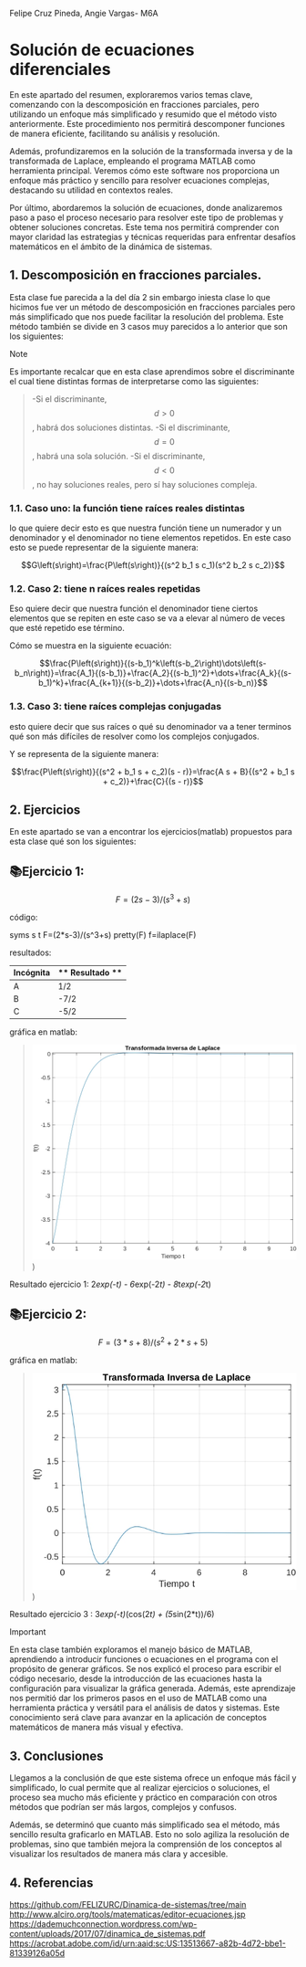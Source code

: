 Felipe Cruz Pineda, Angie Vargas- M6A
# Solución de ecuaciones diferenciales 
En este apartado del resumen, exploraremos varios temas clave, comenzando con la descomposición en fracciones parciales, pero utilizando un enfoque más simplificado y resumido que el método visto anteriormente. Este procedimiento nos permitirá descomponer funciones de manera eficiente, facilitando su análisis y resolución.

Además, profundizaremos en la solución de la transformada inversa y de la transformada de Laplace, empleando el programa MATLAB como herramienta principal. Veremos cómo este software nos proporciona un enfoque más práctico y sencillo para resolver ecuaciones complejas, destacando su utilidad en contextos reales.

Por último, abordaremos la solución de ecuaciones, donde analizaremos paso a paso el proceso necesario para resolver este tipo de problemas y obtener soluciones concretas. Este tema nos permitirá comprender con mayor claridad las estrategias y técnicas requeridas para enfrentar desafíos matemáticos en el ámbito de la dinámica de sistemas.

## 1. Descomposición en fracciones parciales.

Esta clase fue parecida a la del día 2 sin embargo iniesta clase lo que hicimos fue ver un método de descomposición en fracciones parciales pero más simplificado que nos puede facilitar la resolución del problema. Este método también se divide en 3 casos muy parecidos a lo anterior que son los siguientes:
>[!NOTE]
> Es importante recalcar que en esta clase aprendimos sobre el discriminante el cual tiene distintas formas de interpretarse como las siguientes:

> -Si el discriminante, $$d>0$$, habrá dos soluciones distintas.
-Si el discriminante, $$d=0$$, habrá una sola solución.
-Si el discriminante, $$d<0$$, no hay soluciones reales, pero sí hay soluciones compleja.

### 1.1. Caso uno: la función tiene raíces reales distintas
lo que quiere decir esto es que nuestra función tiene un numerador y un denominador y el denominador no tiene elementos repetidos.
En este caso esto se puede representar de la siguiente manera:

$$G\left(s\right)=\frac{P\left(s\right)}{(s^2   b_1 s   c_1)(s^2   b_2 s   c_2)}$$


### 1.2. Caso 2: tiene n raíces reales repetidas
Eso quiere decir que nuestra función el denominador tiene ciertos elementos que se repiten en este caso se va a elevar al número de veces que esté repetido ese término.

Cómo se muestra en la siguiente ecuación:

$$\frac{P\left(s\right)}{(s-b_1)^k\left(s-b_2\right)\dots\left(s-b_n\right)}=\frac{A_1}{(s-b_1)}+\frac{A_2}{(s-b_1)^2}+\dots+\frac{A_k}{(s-b_1)^k}+\frac{A_{k+1}}{(s-b_2)}+\dots+\frac{A_n}{(s-b_n)}$$


### 1.3. Caso 3: tiene raíces complejas conjugadas
esto quiere decir que sus raíces o qué su denominador va a tener terminos qué son más difíciles de resolver como los complejos conjugados.

Y se representa de la siguiente manera:

$$\frac{P\left(s\right)}{(s^2 + b_1 s + c_2)(s - r)}=\frac{A s + B}{(s^2 + b_1 s + c_2)}+\frac{C}{(s - r)}$$


## 2. Ejercicios
En este apartado se van a encontrar los ejercicios(matlab) propuestos para esta clase qué son los siguientes:

## 📚Ejercicio 1:
$$F=(2s-3)/(s^3+s)$$

código:

syms s t
F=(2*s-3)/(s^3+s)
pretty(F)
f=ilaplace(F)

resultados:

| **Incógnita** | ** Resultado **  |
|---------------|------------------|
|       A       |        1/2       |
|       B       |      -7/2        |
|       C       |       -5/2       |


gráfica en matlab:

>![](https://github.com/FELIZURC/Dinamica-de-sistemas/blob/main/Figure_5.1_page-0001.jpg))

 Resultado ejercicio 1:  2*exp(-t) - 6*exp(-2*t) - 8*t*exp(-2*t)

## 📚Ejercicio 2:

$$F=(3*s+8)/(s^2+2*s+5)$$

gráfica en matlab:

>![](https://github.com/FELIZURC/Dinamica-de-sistemas/blob/main/Figure_5.3_page-0001.jpg))

 Resultado ejercicio 3 : 3*exp(-t)*(cos(2*t) + (5*sin(2*t))/6)

 >[!IMPORTANT]
> En esta clase también exploramos el manejo básico de MATLAB, aprendiendo a introducir funciones o ecuaciones en el programa con el propósito de generar gráficos. Se nos explicó el proceso para escribir el código necesario, desde la introducción de las ecuaciones hasta la configuración para visualizar la gráfica generada. Además, este aprendizaje nos permitió dar los primeros pasos en el uso de MATLAB como una herramienta práctica y versátil para el análisis de datos y sistemas. Este conocimiento será clave para avanzar en la aplicación de conceptos matemáticos de manera más visual y efectiva.


## 3. Conclusiones
Llegamos a la conclusión de que este sistema ofrece un enfoque más fácil y simplificado, lo cual permite que al realizar ejercicios o soluciones, el proceso sea mucho más eficiente y práctico en comparación con otros métodos que podrían ser más largos, complejos y confusos.

Además, se determinó que cuanto más simplificado sea el método, más sencillo resulta graficarlo en MATLAB. Esto no solo agiliza la resolución de problemas, sino que también mejora la comprensión de los conceptos al visualizar los resultados de manera más clara y accesible.

## 4. Referencias
https://github.com/FELIZURC/Dinamica-de-sistemas/tree/main          
http://www.alciro.org/tools/matematicas/editor-ecuaciones.jsp    
https://dademuchconnection.wordpress.com/wp-content/uploads/2017/07/dinamica_de_sistemas.pdf
https://acrobat.adobe.com/id/urn:aaid:sc:US:13513667-a82b-4d72-bbe1-81339126a05d


